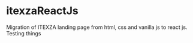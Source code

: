 # itexzaReactJs
Migration of ITEXZA landing page from html, css and vanilla js to react js. 
Testing things
